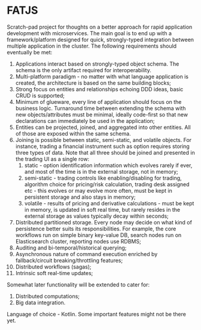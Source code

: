 # FATJS
Scratch-pad project for thoughts on a better approach for rapid application development 
with microservices.
The main goal is to end up with a framework/platform
designed for quick, strongly-typed integration between multiple 
application in the cluster. The following requirements should eventually be met:
1. Applications interact based on strongly-typed object schema. 
The schema is the only artifact required for interoperability.
1. Multi-platform paradigm - no matter with what language application is created, 
the architecture is based on the same building blocks;
1. Strong focus on entities and relationships echoing DDD ideas, basic CRUD is supported;
1. Minimum of glueware, every line of application should focus on the business logic. 
Turnaround time between extending the schema with new objects/attributes must be minimal,
ideally code-first so that new declarations can immediately be used in the application;
1. Entities can be projected, joined, and aggregated into other entities.
All of those are exposed within the same schema. 
1. Joining is possible between static, semi-static, and volatile objects. 
For instance, trading a financial instrument such as option requires storing 
three types of data. Note that all three should be joined and presented in the trading UI 
as a single row:
   1. static - option identification information which evolves rarely if ever, 
   and most of the time is in the external storage, not in memory;
   1. semi-static - trading controls like enabling/disabling for trading, algorithm choice 
   for pricing/risk calculation, trading desk assigned etc - this evolves or may 
   evolve more often, must be kept in persistent storage and also stays in memory;
   1. volatile - results of pricing and derivative calculations - must be kept in memory, 
   is updated in soft real time, but rarely resides in the external storage as values 
   typically decay within seconds;
1. Distributed partitioned storage. Every node may decide on 
what kind of persistence better suits its responsibilities. 
For example, the core workflows run on simple binary key-value DB, 
search nodes run on Elasticsearch cluster, reporting nodes use RDBMS;
1. Auditing and bi-temporal/historical querying;
1. Asynchronous nature of command execution enriched by 
fallback/circuit breaking/throttling features;
1. Distributed workflows (sagas);
1. Intrinsic soft real-time updates;

Somewhat later functionality will be extended to cater for:
1. Distributed computations;
1. Big data integration.

Language of choice - Kotlin. Some important features might not be there yet.


